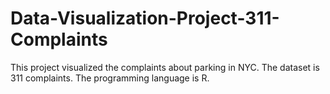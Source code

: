 # Data-Visualization-Project-311-Complaints
This project visualized the complaints about parking in NYC. The dataset is 311 complaints. The programming language is R. 
